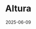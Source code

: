 ---  
layout: startup_page  
title: "Altura"  
id: "altura.io"  
permalink: "/alturaaltura.io06092025/"  
website: "https://www.altura.io/"  
funding_round: "Series A"  
funding_amount: "€8M"  
investors: "Octopus Ventures, Fortino Capital, Curiosity VC, Perry Oostdam & Pawel Smoczyk of P1ST investors"  
about: "Altura is a bid management platform that utilizes autonomous AI agents to assist businesses in winning public and private sector tenders. The platform centralizes knowledge, streamlines workflows, and integrates AI tools to automate tasks and generate proposal content, improving efficiency for bid managers. Altura's AI co-pilot helps bid managers work faster, smarter, and more strategically."  
markets: "AI, Legaltech, Analytics, Artificial Intelligence (AI), Information Technology, Machine Learning, Project Management"  
hq: "Amsterdam, Netherlands"  
founded_year: "2019"  
linkedin: "https://www.linkedin.com/company/altura-bidmanagement/"  
twitter: ""  
instagram: ""  
facebook: ""  
crunchbase: "https://www.crunchbase.com/organization/altura-platform"  
pitchbook: "https://pitchbook.com/profiles/company/483543-01"  

date_display: "09-Jun-2025"  
date: "2025-06-09"

# SEO Optimization  
meta_title: "Altura - Series A Funding (€8M)"  
meta_description: "Altura, Altura is a bid management platform that utilizes autonomous AI agents to assist businesses in winning public and private sector tenders. The platform..."  
meta_keywords: "Altura, AI, Legaltech, Analytics, Artificial Intelligence (AI), Information Technology, Machine Learning, Project Management, Series A funding"  
canonical_url: "https://startup.projectstartups.com/alturaaltura.io06092025/"  
---